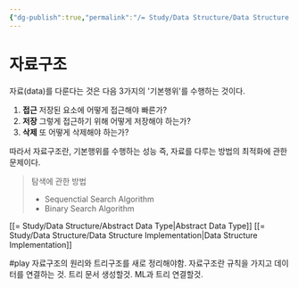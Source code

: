 ```yaml
---
{"dg-publish":true,"permalink":"/= Study/Data Structure/Data Structure INTRO./","created":"2023-12-07T02:56:47.000+09:00","updated":"2023-12-07T02:56:47.000+09:00"}
---
```


# 자료구조

자료(data)를 다룬다는 것은 다음 3가지의 '기본행위'를 수행하는 것이다.

1. **접근**
저장된 요소에 어떻게 접근해야 빠른가?
2. **저장**
그렇게 접근하기 위해 어떻게 저장해야 하는가?
3. **삭제**
또 어떻게 삭제해야 하는가?

따라서 자료구조란, 기본행위를 수행하는 성능 즉, 자료를 다루는 방법의 최적화에 관한 문제이다.

>탐색에 관한 방법
>- Sequenctial Search Algorithm
>- Binary Search Algorithm


[[= Study/Data Structure/Abstract Data Type\|Abstract Data Type]]
[[= Study/Data Structure/Data Structure Implementation\|Data Structure Implementation]]

#play 자료구조의 원리와 트리구조를 새로 정리해야함. 자료구조란 규칙을 가지고 데이터를 연결하는 것. 트리 문서 생성할것. ML과 트리 연결할것.